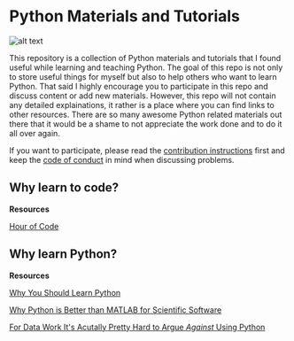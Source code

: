 # Python Materials and Tutorials

![alt text](https://www.python.org/static/community_logos/python-logo-master-v3-TM.png "Python Logo")

This repository is a collection of Python materials and tutorials that I found useful while learning and teaching Python. The goal of this repo is not only to store useful things for myself but also to help others who want to learn Python. That said I highly encourage you to participate in this repo and discuss content or add new materials. However, this repo will not contain any detailed explainations, it rather is a place where you can find links to other resources. There are so many awesome Python related materials out there that it would be a shame to not appreciate the work done and to do it all over again.

If you want to participate, please read the [contribution instructions](https://github.com/schmelling/python_materials/blob/master/CONTRIBUTING.md) first and keep the [code of conduct](https://github.com/schmelling/python_materials/blob/master/CODE_OF_CONDUCT.md) in mind when discussing problems.

## Why learn to code?

__Resources__

[Hour of Code](https://hourofcode.com/us/en)

## Why learn Python?

__Resources__

[Why You Should Learn Python](https://iluxonchik.github.io/why-you-should-learn-python/)

[Why Python is Better than MATLAB for Scientific Software](https://metarabbit.wordpress.com/2013/10/18/why-python-is-better-than-matlab-for-scientific-software/)

[For Data Work It's Acutally Pretty Hard to Argue *Against* Using Python](https://breakthroughanalysis.com/2016/06/23/for-data-work-its-actually-pretty-hard-to-argue-against-using-python/)

